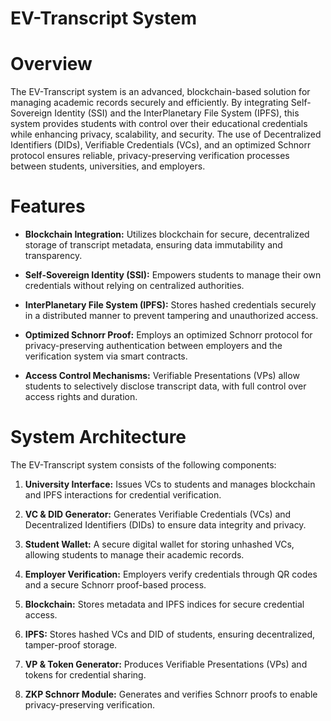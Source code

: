 # EV-Transcript System

# Overview

The EV-Transcript system is an advanced, blockchain-based solution for managing academic records securely and efficiently. By integrating Self-Sovereign Identity (SSI) and the InterPlanetary File System (IPFS), this system provides students with control over their educational credentials while enhancing privacy, scalability, and security. The use of Decentralized Identifiers (DIDs), Verifiable Credentials (VCs), and an optimized Schnorr protocol ensures reliable, privacy-preserving verification processes between students, universities, and employers.

# Features

 - <strong>Blockchain Integration:</strong> Utilizes blockchain for secure, decentralized storage of transcript metadata, ensuring data immutability and transparency.

 - <strong>Self-Sovereign Identity (SSI):</strong> Empowers students to manage their own credentials without relying on centralized authorities.

 - <strong>InterPlanetary File System (IPFS):</strong> Stores hashed credentials securely in a distributed manner to prevent tampering and unauthorized access.

 - <strong>Optimized Schnorr Proof:</strong> Employs an optimized Schnorr protocol for privacy-preserving authentication between employers and the verification system via smart contracts.

 - <strong>Access Control Mechanisms:</strong> Verifiable Presentations (VPs) allow students to selectively disclose transcript data, with full control over access rights and duration.

# System Architecture

The EV-Transcript system consists of the following components:

 1) <strong>University Interface:</strong> Issues VCs to students and manages blockchain and IPFS interactions for credential verification.

 2) <strong>VC & DID Generator:</strong> Generates Verifiable Credentials (VCs) and Decentralized Identifiers (DIDs) to ensure data integrity and privacy.

 3) <strong>Student Wallet:</strong> A secure digital wallet for storing unhashed VCs, allowing students to manage their academic records.

 4) <strong>Employer Verification:</strong> Employers verify credentials through QR codes and a secure Schnorr proof-based process.

 5) <strong>Blockchain:</strong> Stores metadata and IPFS indices for secure credential access.

 6) <strong>IPFS:</strong> Stores hashed VCs and DID of students, ensuring decentralized, tamper-proof storage.

 7) <strong>VP & Token Generator:</strong> Produces Verifiable Presentations (VPs) and tokens for credential sharing.

 8) <strong>ZKP Schnorr Module:</strong> Generates and verifies Schnorr proofs to enable privacy-preserving verification.
